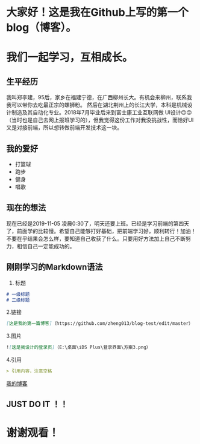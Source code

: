 # 大家好！这是我在Github上写的第一个blog（博客）。
# 我们一起学习，互相成长。

## 生平经历
我叫郑李建，95后，家乡在福建宁德，在广西柳州长大。有机会来柳州，联系我我可以带你去吃最正宗的螺狮粉。
然后在湖北荆州上的长江大学，本科是机械设计制造及其自动化专业。2018年7月毕业后来到富士康工业互联网做
UI设计🙃🙃（当时也是自己去网上报班学习的），但我觉得这份工作对我没挑战性，而恰好UI又是对接前端，所以想转做前端开发技术这一块。

## 我的爱好
* 打篮球
* 跑步
* 健身
* 唱歌

## 现在的想法
现在已经是2019-11-05 凌晨0:30了，明天还要上班。已经是学习前端的第四天了，前面学的比较慢。希望自己能够打好基础，把前端学习好，顺利转行！加油！
不要在乎结果会怎么样，要知道自己收获了什么。只要用好方法加上自己不断努力，相信自己一定能成功的。

## 刚刚学习的Markdown语法

1. 标题
``` Markdown
# 一级标题
# 二级标题
```
2.链接
```Markdown
[这是我的第一篇博客]（https://github.com/zheng013/blog-test/edit/master）
```
3.图片
```Markdown
![这是我设计的登录页]（E:\桌面\iDS Plus\登录界面\方案3.png）
```
4.引用
```Markdown
> 引用内容，注意空格
```

[我的博客](https://github.com/zheng013/blog-test/edit/master)



## JUST DO IT ！！

# 谢谢观看！

